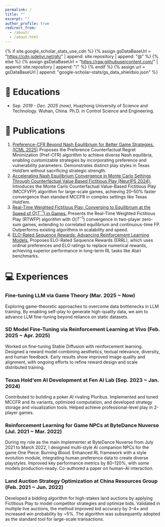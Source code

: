 ```yaml
---
permalink: /
title: ""
excerpt: ""
author_profile: true
redirect_from: 
  - /about/
  - /about.html
---
```


{% if site.google_scholar_stats_use_cdn %}
{% assign gsDataBaseUrl = "https://cdn.jsdelivr.net/gh/" | append: site.repository | append: "@" %}
{% else %}
{% assign gsDataBaseUrl = "https://raw.githubusercontent.com/" | append: site.repository | append: "/" %}
{% endif %}
{% assign url = gsDataBaseUrl | append: "google-scholar-stats/gs_data_shieldsio.json" %}

<span class='anchor' id='about-me'></span>

[//]: # (My name is Ju Qi. I'm from Huazhong University of Science and Technology, and my research areas are game theory and reinforcement learning.)

[//]: # (My research interest includes neural machine translation and computer vision. I have published more than 100 papers at the top international AI conferences with total <a href='https://scholar.google.com/citations?user=DhtAFkwAAAAJ'>google scholar citations <strong><span id='total_cit'>260000+</span></strong></a> &#40;You can also use google scholar badge <a href='https://scholar.google.com/citations?user=DhtAFkwAAAAJ'><img src="https://img.shields.io/endpoint?url={{ url | url_encode }}&logo=Google%20Scholar&labelColor=f6f6f6&color=9cf&style=flat&label=citations"></a>&#41;.)


[//]: # (# 🔥 News)

[//]: # (- *2022.02*: &nbsp;🎉🎉 Lorem ipsum dolor sit amet, consectetur adipiscing elit. Vivamus ornare aliquet ipsum, ac tempus justo dapibus sit amet. )

[//]: # (- *2022.02*: &nbsp;🎉🎉 Lorem ipsum dolor sit amet, consectetur adipiscing elit. Vivamus ornare aliquet ipsum, ac tempus justo dapibus sit amet. )

# 📖 Educations
- *Sep. 2019 - Dec. 2025 (now)*, Huazhong University of Science and Technology. Wuhan, China. Ph.D. in Control Science and Engineering.



# 📝 Publications 

1. [Preference-CFR Beyond Nash Equilibrium for Better Game Strategies. (ICML 2025)](https://arxiv.org/abs/2411.01217) Proposes the Preference Counterfactual Regret Minimization (Pref-CFR) algorithm to achieve diverse Nash equilibria, enabling customizable strategies by incorporating preference and vulnerability parameters. Demonstrates distinct play styles in Texas Hold’em without sacrificing strategic strength.
2. [Accelerating Nash Equilibrium Convergence in Monte Carlo Settings Through Counterfactual Value Based Fictitious Play (NeurIPS 2024).](https://arxiv.org/abs/2309.03084) Introduces the Monte Carlo Counterfactual Value-Based Fictitious Play (MCCFVFP) algorithm for large-scale games, achieving 20–50\% faster convergence than standard MCCFR in complex settings like Texas Hold’em.
3. [Real-Time Weighted Fictitious Play: Converging to Equilibrium at the Speed of $O(T^{-1})$ in Games.](https://arxiv.org/abs/2402.12164) Presents the Real-Time Weighted Fictitious Play (RTWFP) algorithm with $O(T^{-1})$ convergence in two-player zero-sum games, extending to correlated equilibrium and continuous-time FP. Outperforms existing algorithms in scalability and speed.
4. [ELO-Rated Sequence Rewards: Advancing Reinforcement Learning Models.](https://arxiv.org/abs/2409.03301) Proposes ELO-Rated Sequence Rewards (ERRL), which uses ordinal preferences and ELO ratings to replace numerical rewards, achieving superior performance in long-term RL tasks like Atari benchmarks.

[//]: # (<div class='paper-box'><div class='paper-box-image'><div><div class="badge">CVPR 2016</div><img src='images/500x300.png' alt="sym" width="100%"></div></div>)

[//]: # (<div class='paper-box-text' markdown="1">)

[//]: # ()
[//]: # ([Deep Residual Learning for Image Recognition]&#40;https://openaccess.thecvf.com/content_cvpr_2016/papers/He_Deep_Residual_Learning_CVPR_2016_paper.pdf&#41;)

[//]: # ()
[//]: # (**Kaiming He**, Xiangyu Zhang, Shaoqing Ren, Jian Sun)

[//]: # ()
[//]: # ([**Project**]&#40;https://scholar.google.com/citations?view_op=view_citation&hl=zh-CN&user=DhtAFkwAAAAJ&citation_for_view=DhtAFkwAAAAJ:ALROH1vI_8AC&#41; <strong><span class='show_paper_citations' data='DhtAFkwAAAAJ:ALROH1vI_8AC'></span></strong>)

[//]: # (- Lorem ipsum dolor sit amet, consectetur adipiscing elit. Vivamus ornare aliquet ipsum, ac tempus justo dapibus sit amet. )

[//]: # (</div>)

[//]: # (</div>)

[//]: # ()
[//]: # (- [Lorem ipsum dolor sit amet, consectetur adipiscing elit. Vivamus ornare aliquet ipsum, ac tempus justo dapibus sit amet]&#40;https://github.com&#41;, A, B, C, **CVPR 2020**)

[//]: # (# 🎖 Honors and Awards)

[//]: # (- *2021.10* Lorem ipsum dolor sit amet, consectetur adipiscing elit. Vivamus ornare aliquet ipsum, ac tempus justo dapibus sit amet. )

[//]: # (- *2021.09* Lorem ipsum dolor sit amet, consectetur adipiscing elit. Vivamus ornare aliquet ipsum, ac tempus justo dapibus sit amet. )



[//]: # (# 💬 Invited Talks)

[//]: # (- *2021.06*, Lorem ipsum dolor sit amet, consectetur adipiscing elit. Vivamus ornare aliquet ipsum, ac tempus justo dapibus sit amet. )

[//]: # (- *2021.03*, Lorem ipsum dolor sit amet, consectetur adipiscing elit. Vivamus ornare aliquet ipsum, ac tempus justo dapibus sit amet.  \| [\[video\]]&#40;https://github.com/&#41;)

# 💻 Experiences

### Fine-tuning LLM via Game Theory (Mar. 2025 ~ Now)
Exploring game-theoretic approaches to overcome data bottlenecks in LLM training. By enabling self-play to generate high-quality data, we aim to advance LLM fine-tuning beyond reliance on static datasets.


### SD Model Fine-Tuning via Reinforcement Learning at Vivo (Feb. 2025 ~ Apr. 2025)
Worked on fine-tuning Stable Diffusion with reinforcement learning. Designed a reward model combining aesthetics, textual relevance, diversity, and human feedback. Early results show improved image quality and alignment, with ongoing efforts to refine reward design and scale distributed training.

### Texas Hold'em AI Development at Fen AI Lab (Sep. 2023 ~ Jan. 2024)
Contributed to building a poker AI rivaling Pluribus. Implemented and tuned MCCFR and its variants, optimized computation, and developed strategy storage and visualization tools. Helped achieve professional-level play in 2-player games.
 
### Reinforcement Learning for Game NPCs at ByteDance Nuverse (Jul. 2021 ~ Mar. 2022)
During my role as the main implementer at ByteDance Nuverse from July 2021 to March 2022, I designed multi-style AI companion NPCs for the game One Piece: Burning Blood. Enhanced RL framework with a style evolution module, integrating human preference data to create diverse playstyles. Improved key performance metrics by 80–120%, with some models production-ready. Co-authored a paper on human–AI interaction.


### Land Auction Strategy Optimization at China Resources Group (Feb. 2021 ~ Jun. 2022)
Developed a bidding algorithm for high-stakes land auctions by applying Fictitious Play to model competitor strategies and optimize bids. Validated in multiple live auctions, the method improved bid accuracy by 3–4× and increased win probability by ~5%. The algorithm was subsequently adopted as the standard tool for large-scale transactions.
